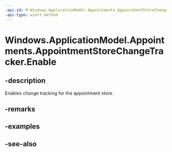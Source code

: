 ```yaml
---
-api-id: M:Windows.ApplicationModel.Appointments.AppointmentStoreChangeTracker.Enable
-api-type: winrt method
---
```


<!-- Method syntax
public void Enable()
-->

# Windows.ApplicationModel.Appointments.AppointmentStoreChangeTracker.Enable

## -description
Enables change tracking for the appointment store.

## -remarks

## -examples

## -see-also
